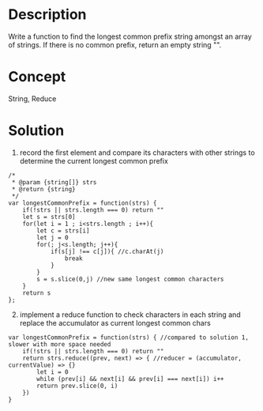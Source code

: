 # Description
Write a function to find the longest common prefix string amongst an array of strings. If there is no common prefix, return an empty string "".
# Concept
String, Reduce
# Solution
1. record the first element and compare its characters with other strings to determine the current longest common prefix
```
/*
 * @param {string[]} strs
 * @return {string}
 */
var longestCommonPrefix = function(strs) {
    if(!strs || strs.length === 0) return ""
    let s = strs[0]
    for(let i = 1 ; i<strs.length ; i++){
        let c = strs[i]
        let j = 0
        for(; j<s.length; j++){
            if(s[j] !== c[j]){ //c.charAt(j)
                break
            } 
        }
        s = s.slice(0,j) //new same longest common characters
    }
    return s
};
```
2. implement a reduce function to check characters in each string and replace the accumulator as current longest common chars
```
var longestCommonPrefix = function(strs) { //compared to solution 1, slower with more space needed
    if(!strs || strs.length === 0) return ""
    return strs.reduce((prev, next) => { //reducer = (accumulator, currentValue) => {}
        let i = 0
        while (prev[i] && next[i] && prev[i] === next[i]) i++
        return prev.slice(0, i)
    })
}
```
